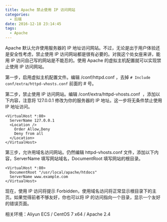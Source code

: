 ```yaml
---
title: Apache 禁止使用 IP 访问网站
categories:
  - 后端
date: 2016-12-18 23:14:45
tags:
  - Apache
---
```


Apache 默认允许使用服务器的 IP 地址访问网站。不过，无论是出于用户体验还是安全性考虑，禁止使用 IP 访问网站都是很有必要的。对我这个处女座来讲，能用 IP 访问自己写的网站是不能忍的。使用 Apache 的虚拟主机配置就可以实现禁止使用 IP 访问网站。

<!-- more -->

第一步，启用虚拟主机配置文件。编辑 /conf/httpd.conf ，去掉 `# Include conf/extra/httpd-vhosts.conf` 前面的 # 号。

第二步，禁止使用 IP 访问网站。编辑 /conf/extra/httpd-vhosts.conf  ，添加以下内容，注意将 127.0.0.1 修改为你的服务器的 IP 地址。这一步将无条件禁止使用 IP 地址访问。

```
<VirtualHost *:80>
  ServerName 127.0.0.1
  <Location />
    Order Allow,Deny
    Deny from all
  </Location>
</VirtualHost>
```

第三步，允许用域名访问网站。仍然编辑 httpd-vhosts.conf 文件，添加以下内容，ServerName 填写网站域名，DocumentRoot 填写网站的根目录。

```
<VirtualHost *:80>
  DocumentRoot "/usr/local/apache/htdocs"
  ServerName www.example.com
</VirtualHost>
```

现在，使用 IP 访问将提示 Forbidden，使用域名访问将正常显示根目录下的主页。如果觉得前者不够友好，你也可以将 IP 的访问指向一个目录，显示一个友好的错误页面。

相关环境：Aliyun ECS / CentOS 7 x64 / Apache 2.4